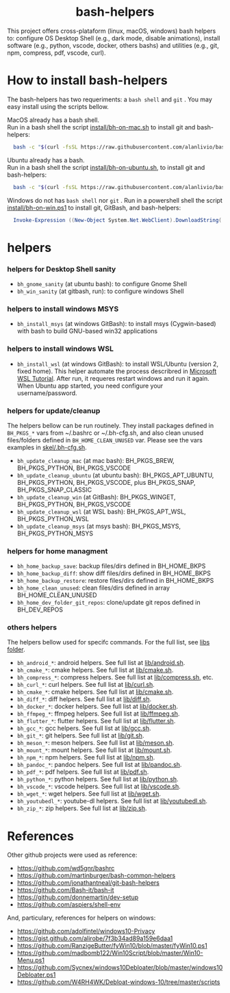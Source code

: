<h1 align="center">bash-helpers</h1>

This project offers cross-plataform (linux, macOS, windows) bash helpers to: configure OS Desktop Shell (e.g., dark mode, disable animations), install software (e.g., python, vscode, docker, others bashs) and utilities (e.g., git, npm, compress, pdf, vscode, curl).

# How to install bash-helpers

The bash-helpers has two requeriments: a `bash shell` and `git` . You may easy install using the scripts bellow.

MacOS already has a bash shell.  
Run in a bash shell the script [install/bh-on-mac.sh](install/bh-on-mac.sh) to install git and bash-helpers:

```bash
  bash -c "$(curl -fsSL https://raw.githubusercontent.com/alanlivio/bash-helpers/master/install/bh-on-mac.sh)"
```

Ubuntu already has a bash.  
Run in a bash shell the script [install/bh-on-ubuntu.sh](install/bh-on-ubuntu.sh), to install git and bash-helpers:

```bash
  bash -c "$(curl -fsSL https://raw.githubusercontent.com/alanlivio/bash-helpers/master/install/bh-on-ubuntu.sh)"
```

Windows do not has `bash shell` nor `git` .
Run in a powershell shell the script [install/bh-on-win.ps1](install/bh-on-win.ps1) to install git, GitBash, and bash-helpers:

```powershell
  Invoke-Expression ((New-Object System.Net.WebClient).DownloadString('https://raw.githubusercontent.com/alanlivio/bash-helpers/master/install/bh-on-win.ps1'))
```

# helpers

### helpers for Desktop Shell sanity

* `bh_gnome_sanity` (at ubuntu bash): to configure Gnome Shell
* `bh_win_sanity` (at gitbash, run): to configure windows Shell

### helpers to install windows MSYS

* `bh_install_msys` (at windows GitBash): to install msys (Cygwin-based) with bash to build GNU-based win32 applications

### helpers to install windows WSL

* `bh_install_wsl` (at windows GitBash): to install WSL/Ubuntu (version 2, fixed home). This helper automate the process describred in [Microsoft WSL Tutorial](https://docs.microsoft.com/en-us/windows/wsl/wsl2-install). After run, it requeres restart windows and run it again. When Ubuntu app started, you need configure your username/password.

### helpers for update/cleanup

The helpers bellow can be run routinely. They install packages defined in `BH_PKGS_*` vars from ~/.bashrc or ~/.bh-cfg.sh, and also clean unused files/folders defined in `BH_HOME_CLEAN_UNUSED` var. Please see the vars examples in [skel/.bh-cfg.sh](skel/.bh-cfg.sh).

* `bh_update_cleanup_mac` (at mac bash): BH_PKGS_BREW, BH_PKGS_PYTHON, BH_PKGS_VSCODE
* `bh_update_cleanup_ubuntu` (at ubuntu bash): BH_PKGS_APT_UBUNTU, BH_PKGS_PYTHON, BH_PKGS_VSCODE, plus BH_PKGS_SNAP, BH_PKGS_SNAP_CLASSIC
* `bh_update_cleanup_win` (at GitBash): BH_PKGS_WINGET, BH_PKGS_PYTHON, BH_PKGS_VSCODE
* `bh_update_cleanup_wsl` (at WSL bash): BH_PKGS_APT_WSL, BH_PKGS_PYTHON_WSL
* `bh_update_cleanup_msys` (at msys bash): BH_PKGS_MSYS, BH_PKGS_PYTHON_MSYS

### helpers for home managment

* `bh_home_backup_save`: backup files/dirs defined in BH_HOME_BKPS
* `bh_home_backup_diff`: show diff files/dirs defined in BH_HOME_BKPS
* `bh_home_backup_restore`: restore files/dirs defined in BH_HOME_BKPS
* `bh_home_clean_unused`: clean files/dirs defined in array BH_HOME_CLEAN_UNUSED
* `bh_home_dev_folder_git_repos`: clone/update git repos defined in BH_DEV_REPOS

### others helpers

The helpers bellow used for specifc commands. For the full list, see [libs folder](lib/).

* `bh_android_*`: android helpers. See full list at [lib/android.sh](lib/android.sh).
* `bh_cmake_*`: cmake helpers. See full list at [lib/cmake.sh](lib/cmake.sh).
* `bh_compress_*`: compress helpers. See full list at [lib/compress.sh](lib/compress.sh), etc.
* `bh_curl_*`: curl helpers. See full list at [lib/curl.sh](lib/curl.sh).
* `bh_cmake_*`: cmake helpers. See full list at [lib/cmake.sh](lib/cmake.sh).
* `bh_diff_*`: diff helpers. See full list at [lib/diff.sh](lib/diff.sh).
* `bh_docker_*`: docker helpers. See full list at [lib/docker.sh](lib/docker.sh).
* `bh_ffmpeg_*`: ffmpeg helpers. See full list at [lib/ffmpeg.sh](lib/ffmpeg.sh).
* `bh_flutter_*`: flutter helpers. See full list at [lib/flutter.sh](lib/flutter.sh).
* `bh_gcc_*`: gcc helpers. See full list at [lib/gcc.sh](lib/gcc.sh).
* `bh_git_*`: git helpers. See full list at [lib/git.sh](lib/git.sh).
* `bh_meson_*`: meson helpers. See full list at [lib/meson.sh](lib/meson.sh).
* `bh_mount_*`: mount helpers. See full list at [lib/mount.sh](lib/mount.sh).
* `bh_npm_*`: npm helpers. See full list at [lib/npm.sh](lib/mount.sh).
* `bh_pandoc_*`: pandoc helpers. See full list at [lib/pandoc.sh](lib/pandoc.sh).
* `bh_pdf_*`: pdf helpers. See full list at [lib/pdf.sh](lib/pdf.sh).
* `bh_python_*`: python helpers. See full list at [lib/python.sh](lib/python.sh).
* `bh_vscode_*`: vscode helpers. See full list at [lib/vscode.sh](lib/vscode.sh).
* `bh_wget_*`: wget helpers. See full list at [lib/wget.sh](lib/wget.sh).
* `bh_youtubedl_*`: youtube-dl helpers. See full list at [lib/youtubedl.sh](lib/youtubedl.sh).
* `bh_zip_*`: zip helpers. See full list at [lib/zip.sh](lib/zip.sh).  


# References

Other github projects were used as reference:

* https://github.com/wd5gnr/bashrc
* https://github.com/martinburger/bash-common-helpers
* https://github.com/jonathantneal/git-bash-helpers
* https://github.com/Bash-it/bash-it
* https://github.com/donnemartin/dev-setup
* https://github.com/aspiers/shell-env

And, particulary, references for helpers on windows:

* https://github.com/adolfintel/windows10-Privacy
* https://gist.github.com/alirobe/7f3b34ad89a159e6daa1
* https://github.com/RanzigeButter/fyWin10/blob/master/fyWin10.ps1
* https://github.com/madbomb122/Win10Script/blob/master/Win10-Menu.ps1
* https://github.com/Sycnex/windows10Debloater/blob/master/windows10Debloater.ps1
* https://github.com/W4RH4WK/Debloat-windows-10/tree/master/scripts
